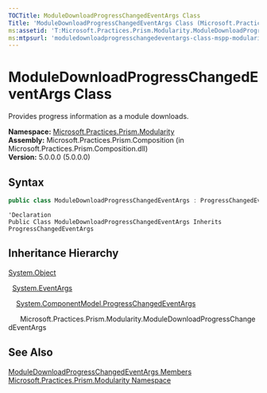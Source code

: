 ```yaml
---
TOCTitle: ModuleDownloadProgressChangedEventArgs Class
Title: 'ModuleDownloadProgressChangedEventArgs Class (Microsoft.Practices.Prism.Modularity)'
ms:assetid: 'T:Microsoft.Practices.Prism.Modularity.ModuleDownloadProgressChangedEventArgs'
ms:mtpsurl: 'moduledownloadprogresschangedeventargs-class-mspp-modularity.md'
---
```


# ModuleDownloadProgressChangedEventArgs Class

Provides progress information as a module downloads.

**Namespace:** [Microsoft.Practices.Prism.Modularity](/patterns-practices/reference/mspp-modularity-namespace)  
**Assembly:** Microsoft.Practices.Prism.Composition (in Microsoft.Practices.Prism.Composition.dll)  
**Version:** 5.0.0.0 (5.0.0.0)
## Syntax

```C#
public class ModuleDownloadProgressChangedEventArgs : ProgressChangedEventArgs
```
```VB
'Declaration
Public Class ModuleDownloadProgressChangedEventArgs Inherits ProgressChangedEventArgs
```

## Inheritance Hierarchy

[System.Object](http://msdn.microsoft.com/en-us/library/e5kfa45b)

  [System.EventArgs](http://msdn.microsoft.com/en-us/library/118wxtk3)
  
    [System.ComponentModel.ProgressChangedEventArgs](http://msdn.microsoft.com/en-us/library/0tat795f)
    
      Microsoft.Practices.Prism.Modularity.ModuleDownloadProgressChangedEventArgs

## See Also
[ModuleDownloadProgressChangedEventArgs Members](/patterns-practices/reference/moduledownloadprogresschangedeventargs-members-mspp-modularity)  
[Microsoft.Practices.Prism.Modularity Namespace](/patterns-practices/reference/mspp-modularity-namespace)  